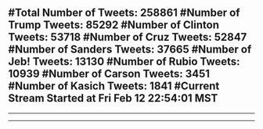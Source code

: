 #Total Number of Tweets: 258861 
#Number of Trump Tweets: 85292
#Number of Clinton Tweets: 53718
#Number of Cruz Tweets: 52847
#Number of Sanders Tweets: 37665
#Number of Jeb! Tweets: 13130
#Number of Rubio Tweets: 10939
#Number of Carson Tweets: 3451
#Number of Kasich Tweets: 1841
#Current Stream Started at Fri Feb 12 22:54:01 MST
---
---
---
